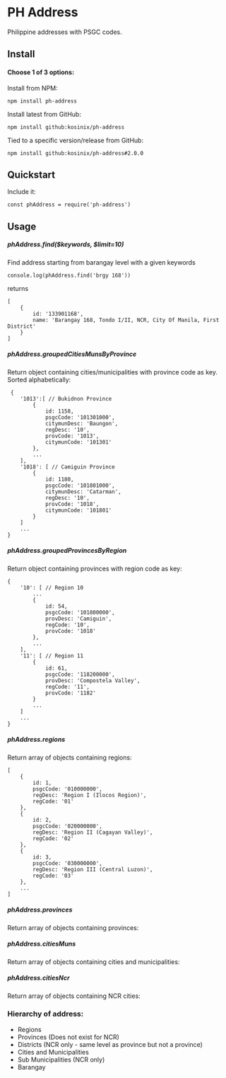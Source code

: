 # PH Address
Philippine addresses with PSGC codes.

## Install

#### Choose 1 of 3 options:

Install from NPM:

    npm install ph-address

Install latest from GitHub:

    npm install github:kosinix/ph-address

Tied to a specific version/release from GitHub:

    npm install github:kosinix/ph-address#2.0.0
    
## Quickstart

Include it:

    const phAddress = require('ph-address')
    
    
## Usage
##### phAddress.find($keywords, $limit=10)
Find address starting from barangay level with a given keywords

    console.log(phAddress.find('brgy 168'))
    
returns

    [
        { 
            id: '133901168',
            name: 'Barangay 168, Tondo I/II, NCR, City Of Manila, First District' 
        } 
    ]


##### phAddress.groupedCitiesMunsByProvince
Return object containing cities/municipalities with province code as key. 
Sorted alphabetically:

     {
        '1013':[ // Bukidnon Province
            {
                id: 1158,
                psgcCode: '101301000',
                citymunDesc: 'Baungon',
                regDesc: '10',
                provCode: '1013',
                citymunCode: '101301'
            },
            ...
        ],
        '1018': [ // Camiguin Province
            {
                id: 1180,
                psgcCode: '101801000',
                citymunDesc: 'Catarman',
                regDesc: '10',
                provCode: '1018',
                citymunCode: '101801'
            }
        ]
        ...
    }



##### phAddress.groupedProvincesByRegion
Return object containing provinces with region code as key:
    
    {
        '10': [ // Region 10
            ...
            {
                id: 54,
                psgcCode: '101800000',
                provDesc: 'Camiguin',
                regCode: '10',
                provCode: '1018'
            },
            ...
        ],
        '11': [ // Region 11
            {
                id: 61,
                psgcCode: '118200000',
                provDesc: 'Compostela Valley',
                regCode: '11',
                provCode: '1182'
            }
            ...
        ]
        ...
    }



##### phAddress.regions
Return array of objects containing regions:

    [
        {
            id: 1,
            psgcCode: '010000000',
            regDesc: 'Region I (Ilocos Region)',
            regCode: '01'
        },
        {
            id: 2,
            psgcCode: '020000000',
            regDesc: 'Region II (Cagayan Valley)',
            regCode: '02'
        },
        {
            id: 3,
            psgcCode: '030000000',
            regDesc: 'Region III (Central Luzon)',
            regCode: '03'
        },
        ...
    ]
    
##### phAddress.provinces
Return array of objects containing provinces:

##### phAddress.citiesMuns
Return array of objects containing cities and municipalities:

##### phAddress.citiesNcr
Return array of objects containing NCR cities:


### Hierarchy of address: 
* Regions
* Provinces (Does not exist for NCR)
* Districts (NCR only - same level as province but not a province)
* Cities and Municipalities
* Sub Municipalities (NCR only)
* Barangay

